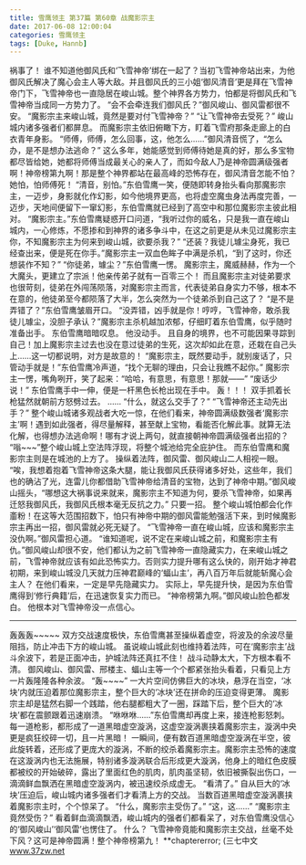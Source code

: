 ```yaml
---
title: 雪鹰领主 第37篇 第60章 战魔影宗主
date: 2017-06-08 12:00:04
categories: 雪鹰领主
tags: [Duke, Hannb]
---
```


祸事了！
谁不知道他御风氏和‘飞雪神帝’绑在一起了？当初飞雪神帝站出来，为他御风氏解决了魔心会主人等大敌。并且御风氏的三小姐‘御风清音’更是拜在飞雪神帝门下，飞雪神帝也一直隐居在峻山城。整个神界各方势力，怕都是将御风氏和飞雪神帝当成同一方势力了。
“会不会牵连我们御风氏？”御风峻山、御风雷都很不安。
“魔影宗主来峻山城，竟然是要对付飞雪神帝？”
“让飞雪神帝去受死？”
峻山城内诸多强者们都屏息。
而魔影宗主依旧俯瞰下方，盯着飞雪府那条走廊上的白衣青年身影。
“师傅，师傅，怎么回事，这，他怎么……”御风清音慌了，“怎么办，是不是想办法逃命？”
这么多年，她能感觉到师傅待她是真的好，那么多宝物都尽皆给她，她都将师傅当成最关心的亲人了，而如今敌人乃是神帝圆满级强者啊！神帝榜第九啊！那是整个神界都站在最高峰的恐怖存在，御风清音怎能不怕？
她怕，怕师傅死！
“清音，别怕。”东伯雪鹰一笑，便随即转身抬头看向那魔影宗主，一迈步，身影就化作幻影，如今他境界更高，也将虚空魔虫身法再度完善，一迈步，天地间便留下一窜幻影，东伯雪鹰就已经到了高空中和那位魔影宗主彼此相对。
“魔影宗主。”东伯雪鹰疑惑开口问道，“我听过你的威名，只是我一直在峻山城内，一心修炼，不愿掺和到神界的诸多争斗中，在这之前更是从未见过魔影宗主你，不知魔影宗主为何来到峻山城，欲要杀我？”
“还装？我徒儿璩尘身死，我已经查出来，便是死在你手。”魔影宗主一双血色眸子中满是杀机，“到了这时，你还想装作不知？”
“你徒弟，璩尘？”东伯雪鹰一愣。
魔影宗主，魔威赫赫，作为一个大魔头，更建立了宗派！他亲传弟子就有一百零三个！
而且魔影宗主对徒弟要求也很苛刻，徒弟在外闯荡陨落，对魔影宗主而言，代表徒弟自身实力不够，根本不在意的，他徒弟至今都陨落了大半，怎么突然为一个徒弟杀到自己这了？
“是不是弄错了？”东伯雪鹰皱眉开口。
“没弄错，凶手就是你！哼哼，飞雪神帝，敢杀我徒儿璩尘，没胆子承认？”魔影宗主杀机越加浓郁，仔细盯着东伯雪鹰，似乎随时准备出手。
东伯雪鹰暗暗叹息。
他没动手。
且自身的境界，也不可能因果寻踪到自己！加上魔影宗主过去也没在意过徒弟的生死，这次却如此在意，还栽在自己头上……这一切都说明，对方是故意的！
“魔影宗主，既然要动手，就别废话了，只管动手就是！”东伯雪鹰冷声道，“找个无聊的理由，只会让我瞧不起你。”
魔影宗主一愣，嘴角咧开，笑了起来：“哈哈，有意思，有意思！那就——”
“废话少说！”
东伯雪鹰手中一伸，便是一杆黑色长枪出现在手中。
轰！！！
双手抓着长枪猛然就朝前方怒劈过去。
……
“什么，就这么交手了？”
“飞雪神帝还主动先出手？”
整个峻山城诸多观战者大吃一惊，在他们看来，神帝圆满级数强者‘魔影宗主’啊！遇到如此强者，得尽量解释，甚至献上宝物，看能否化解此事。就算无法化解，也得想办法逃命啊！哪有才说上两句，就直接朝神帝圆满级强者出招的？
“嗡~~~”整个峻山城上空法阵浮现，将整个城池给完全庇护住。
而东伯雪鹰和魔影宗主则是在城池的上方了。
操纵着法阵，御风雷、御风峻山二人相视一眼。
“唉，我想着抱着飞雪神帝这条大腿，能让我御风氏获得诸多好处，这些年，我们也的确沾了光，连雷儿你都借助飞雪神帝给清音的宝物，达到了神帝中期。”御风峻山摇头，“哪想这大祸事说来就来，魔影宗主不知道为何，要杀飞雪神帝，如果再迁怒我御风氏，我御风氏根本毫无反抗之力。”
只要一招。
整个峻山城怕都会化作齑粉！在这等大范围招数下，怕只有神帝中期的御风雷能勉强活下来，到时候魔影宗主再出一招，御风雷就必死无疑了。
“飞雪神帝一直在峻山城，应该和魔影宗主没仇啊。”御风雷担心道。
“谁知道呢，说不定在来峻山城之前，和魔影宗主有仇。”御风峻山却很不安，他们都认为之前飞雪神帝一直隐藏实力，在来峻山城之前，飞雪神帝就应该有如此恐怖实力。否则实力提升哪有这么快的，刚开始才神君初期，来到峻山城没几天就力压神君巅峰的‘蝠山主’，再八百万年后就能斩魔心会主人？
在他们看来，一定是早先隐藏实力。
实际上，早先提升快，是因为东伯雪鹰得到‘修行典籍’后，在迅速恢复实力而已。
“神帝榜第九啊。”御风峻山脸色都发白。
他根本对飞雪神帝没一点信心。
*******
轰轰轰~~~~~
双方交战速度极快，东伯雪鹰甚至操纵着虚空，将波及的余波尽量阻挡，防止冲击下方的峻山城。
虽说峻山城此刻也维持着法阵，可在‘魔影宗主’战斗余波下，若是正面冲击，护城法阵还真扛不住！
战斗动静太大，下方根本看不清。
御风峻山、御风雷、邢楼主、蝠山主等一个个都紧张抬头看着，只看见上方一片轰隆隆各种余波。
“轰~~~~”
一大片空间仿佛巨大的冰块，悬浮在当空，‘冰块’内就压迫着那位魔影宗主，整个巨大的‘冰块’还在拼命的压迫变得更薄。
魔影宗主却是猛然右脚一个践踏，他右腿都粗大了一圈，踩踏下后，整个巨大的‘冰块’都在震颤跟着迅速崩溃。
“咻咻咻……”东伯雪鹰却再度上来，接连枪影怒刺。
每一道枪影，都形成了一道黑暗虚空漩涡，这虚空漩涡裹挟着魔影宗主，漩涡中央更是疯狂绞碎一切，且一片黑暗！
一瞬间，便有数百道黑暗虚空漩涡在半空，彼此旋转着，还形成了更庞大的漩涡，不断的绞杀着魔影宗主。魔影宗主恐怖的速度在这漩涡内也无法施展，特别诸多漩涡联合后形成更大漩涡，他身上的暗红色皮膜都被绞的开始破碎，露出了里面红色的肌肉，肌肉虽坚韧，依旧被撕裂出伤口，一滴滴鲜血飘洒在黑暗虚空漩涡内，被迅速绞杀成虚无。
“看清了。”
自从巨大的‘冰块’压迫后，峻山城内诸多强者们才看清上方的交战。
当数百道黑暗虚空漩涡裹挟着魔影宗主时，个个惊呆了。
“什么，魔影宗主受伤了。”
“这，这……”
“魔影宗主竟然受伤？”
看着鲜血滴滴飘洒，峻山城内的强者们都看呆了，对东伯雪鹰没信心的‘御风峻山’‘御风雷’也愣住了。
什么？
飞雪神帝竟能和魔影宗主交战，丝毫不处下风？这可是神帝圆满！整个神帝榜第九！
**chaptererror;
(三七中文 www.37zw.net